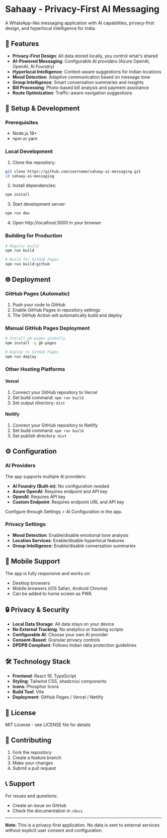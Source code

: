 # Sahaay - Privacy-First AI Messaging

A WhatsApp-like messaging application with AI capabilities, privacy-first design, and hyperlocal intelligence for India.

## 🚀 Features

- **Privacy-First Design**: All data stored locally, you control what's shared
- **AI-Powered Messaging**: Configurable AI providers (Azure OpenAI, OpenAI, AI Foundry)
- **Hyperlocal Intelligence**: Context-aware suggestions for Indian locations
- **Mood Detection**: Adaptive communication based on message tone
- **Group Intelligence**: Smart conversation summaries and insights
- **Bill Processing**: Photo-based bill analysis and payment assistance
- **Route Optimization**: Traffic-aware navigation suggestions

## 🔧 Setup & Development

### Prerequisites

- Node.js 18+ 
- npm or yarn

### Local Development

1. Clone the repository:
```bash
git clone https://github.com/username/sahaay-ai-messaging.git
cd sahaay-ai-messaging
```

2. Install dependencies:
```bash
npm install
```

3. Start development server:
```bash
npm run dev
```

4. Open http://localhost:5000 in your browser

### Building for Production

```bash
# Regular build
npm run build

# Build for GitHub Pages
npm run build:github
```

## 🌐 Deployment

### GitHub Pages (Automatic)

1. Push your code to GitHub
2. Enable GitHub Pages in repository settings
3. The GitHub Action will automatically build and deploy

### Manual GitHub Pages Deployment

```bash
# Install gh-pages globally
npm install -g gh-pages

# Deploy to GitHub Pages
npm run deploy
```

### Other Hosting Platforms

#### Vercel
1. Connect your GitHub repository to Vercel
2. Set build command: `npm run build`
3. Set output directory: `dist`

#### Netlify
1. Connect your GitHub repository to Netlify
2. Set build command: `npm run build` 
3. Set publish directory: `dist`

## ⚙️ Configuration

### AI Providers

The app supports multiple AI providers:

- **AI Foundry (Built-in)**: No configuration needed
- **Azure OpenAI**: Requires endpoint and API key
- **OpenAI**: Requires API key
- **Custom Endpoint**: Requires endpoint URL and API key

Configure through Settings > AI Configuration in the app.

### Privacy Settings

- **Mood Detection**: Enable/disable emotional tone analysis
- **Location Services**: Enable/disable hyperlocal features
- **Group Intelligence**: Enable/disable conversation summaries

## 📱 Mobile Support

The app is fully responsive and works on:
- Desktop browsers
- Mobile browsers (iOS Safari, Android Chrome)
- Can be added to home screen as PWA

## 🔒 Privacy & Security

- **Local Data Storage**: All data stays on your device
- **No External Tracking**: No analytics or tracking scripts
- **Configurable AI**: Choose your own AI provider
- **Consent-Based**: Granular privacy controls
- **DPDPB Compliant**: Follows Indian data protection guidelines

## 🛠️ Technology Stack

- **Frontend**: React 19, TypeScript
- **Styling**: Tailwind CSS, shadcn/ui components
- **Icons**: Phosphor Icons
- **Build Tool**: Vite
- **Deployment**: GitHub Pages / Vercel / Netlify

## 📄 License

MIT License - see LICENSE file for details

## 🤝 Contributing

1. Fork the repository
2. Create a feature branch
3. Make your changes
4. Submit a pull request

## 📞 Support

For issues and questions:
- Create an issue on GitHub
- Check the documentation in `/docs`

---

**Note**: This is a privacy-first application. No data is sent to external services without explicit user consent and configuration.